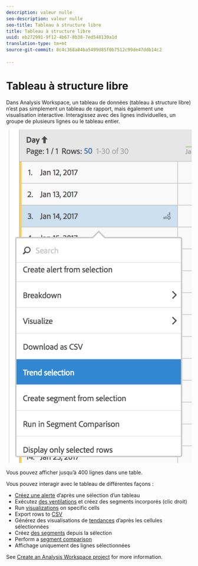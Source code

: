 ```yaml
---
description: valeur nulle
seo-description: valeur nulle
seo-title: Tableau à structure libre
title: Tableau à structure libre
uuid: eb272991-9f12-4b67-8b38-7ed548139a1d
translation-type: tm+mt
source-git-commit: 8c4c368a84ba5499d85f0b7512c99de47ddb14c2

---
```



# Tableau à structure libre

Dans Analysis Workspace, un tableau de données (tableau à structure libre) n’est pas simplement un tableau de rapport, mais également une visualisation interactive. Interagissez avec des lignes individuelles, un groupe de plusieurs lignes ou le tableau entier.

![](assets/data-table.png)

Vous pouvez afficher jusqu’à 400 lignes dans une table.

Vous pouvez interagir avec le tableau de différentes façons :

* [Créez une alerte](/help/components/c-alerts/alert-builder.md) d’après une sélection d’un tableau
* Exécutez [des ventilations](/help/analyze/analysis-workspace/components/dimensions/t-breakdown-fa.md) et créez des segments incorporés (clic droit)
* Run [visualizations](/help/analyze/analysis-workspace/visualizations/freeform-analysis-visualizations.md) on specific cells
* Export rows to [CSV](/help/analyze/analysis-workspace/curate-share/download-send.md)
* Générez des visualisations de [tendances](/help/analyze/analysis-workspace/analysis-workspace-features.md#section_34930C967C104C2B9092BA8DCF2BF81A) d’après les cellules sélectionnées
* Créez     [des segments](/help/analyze/analysis-workspace/components/t-freeform-project-segment.md) depuis la sélection
* Perform a [segment comparison](/help/analyze/analysis-workspace/c-panels/c-segment-comparison/segment-comparison.md)
* Affichage uniquement des lignes sélectionnées

See [Create an Analysis Workspace project](/help/analyze/analysis-workspace/build-workspace-project/t-freeform-project.md) for more information.
